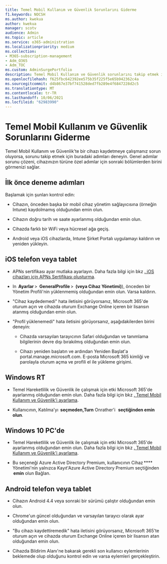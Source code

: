 ```yaml
---
title: Temel Mobil Kullanım ve Güvenlik Sorunlarını Giderme
f1.keywords: NOCSH
ms.author: kwekua
author: kwekua
manager: scotv
audience: Admin
ms.topic: article
ms.service: o365-administration
ms.localizationpriority: medium
ms.collection:
- M365-subscription-management
- Adm_O365
- Adm_TOC
ms.custom: AdminSurgePortfolio
description: Temel Mobil Kullanım ve Güvenlik sorunlarını takip etmek için bu adımları deneyin
ms.openlocfilehash: f625fbc642392ee575b35f225f5e65b942362c4a
ms.sourcegitcommit: d4b867e37bf741528ded7fb289e4f6847228d2c5
ms.translationtype: MT
ms.contentlocale: tr-TR
ms.lasthandoff: 10/06/2021
ms.locfileid: "62983990"
---
```

# <a name="troubleshoot-basic-mobility-and-security"></a>Temel Mobil Kullanım ve Güvenlik Sorunlarını Giderme

Temel Mobil Kullanım ve Güvenlik'te bir cihazı kaydetmeye çalışmanız sorun oluyorsa, sorunu takip etmek için buradaki adımları deneyin. Genel adımlar sorunu çözeni, cihazınızın türüne özel adımlar için sonraki bölümlerden birini görmenizi sağlar.

## <a name="steps-to-try-first"></a>İlk önce deneme adımları

Başlamak için şunları kontrol edin:

- Cihazın, önceden başka bir mobil cihaz yönetim sağlayıcısına (örneğin Intune) kaydolmamış olduğundan emin olun.

- Cihazın doğru tarih ve saate ayarlanmış olduğundan emin olun.

- Cihazda farklı bir WiFi veya hücresel ağa geçiş.

- Android veya iOS cihazlarda, Intune Şirket Portalı uygulamayı kaldırın ve yeniden yükleyin. 

## <a name="ios-phone-or-tablet"></a>iOS telefon veya tablet

- APNs sertifikası ayar mutlaka ayarlayın. Daha fazla bilgi için bkz [. iOS cihazları için APNs Sertifikası oluşturma](create-an-apns-certificate-for-ios-devices.md).

- In  **Ayarlar** >  **GeneralProfile** >  **(veya Cihaz Yönetimi)**), önceden bir Yönetim Profili'nin yüklenmemiş olduğundan emin olun. Varsa kaldırın.

- "Cihaz kaydedemedi" hata iletisini görüyorsanız, Microsoft 365'de oturum açın ve cihazda oturum Exchange Online içeren bir lisansın atanmış olduğundan emin olun.

- "Profil yüklenemedi" hata iletisini görüyorsanız, aşağıdakilerden birini deneyin:

    - Cihazda varsayılan tarayıcının Safari olduğundan ve tanımlama bilgilerinin devre dışı bırakılmış olduğundan emin olun.

    - Cihazı yeniden başlatın ve ardından Yeniden Başlat'a portal.manage.microsoft.com. E-posta Microsoft 365 kimliği ve parolayla oturum açma ve profili el ile yükleme girişimi.

## <a name="windows-rt"></a>Windows RT

- Temel Hareketlilik ve Güvenlik ile çalışmak için etki Microsoft 365'de ayarlanmış olduğundan emin olun. Daha fazla bilgi için bkz [. Temel Mobil Kullanım ve Güvenlik'i ayarlama](set-up.md).
    
- Kullanıcının, Katılma'yı  **seçmeden,Turn** Onrather'i   **seçtiğinden emin olun**.

## <a name="windows-10-pc"></a>Windows 10 PC'de

- Temel Hareketlilik ve Güvenlik ile çalışmak için etki Microsoft 365'de ayarlanmış olduğundan emin olun. Daha fazla bilgi için bkz [. Temel Mobil Kullanım ve Güvenlik'i ayarlama](set-up.md).
    
- Bu seçeneği Azure Active Directory Premium, kullanıcının Cihaz ****  Yönetimi'nin yalnızca Kayıt'Azure Active Directory Premium seçtiğinden  **emin** olun Bağlan.

## <a name="android-phone-or-tablet"></a>Android telefon veya tablet

- Cihazın Android 4.4 veya sonraki bir sürümü çalıştır olduğundan emin olun.

- Chrome'un güncel olduğundan ve varsayılan tarayıcı olarak ayar olduğundan emin olun.

- "Bu cihazı kaydettiremedik" hata iletisini görüyorsanız, Microsoft 365'te oturum açın ve cihazda oturum Exchange Online içeren bir lisansın atan olduğundan emin olun.

- Cihazda Bildirim Alanı'ne bakarak gerekli son kullanıcı eylemlerinin beklemede olup olduğunu kontrol edin ve varsa eylemleri gerçekleştirin.
